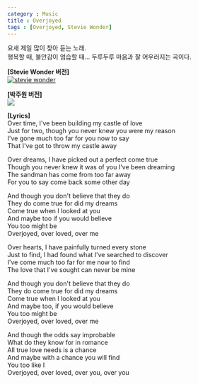 ```yaml
---
category : Music
title : Overjoyed
tags : [Overjoyed, Stevie Wonder]
---
```


요새 제일 많이 찾아 듣는 노래.  
행복할 때, 불안감이 엄습할 때... 두루두루 마음과 잘 어우러지는 곡이다.  

**[Stevie Wonder 버전]**  
[![stevie wonder](http://img.youtube.com/vi/_a1LogyX9Uw/0.jpg)](http://www.youtube.com/watch?v=_a1LogyX9Uw "overjoyed")

**[박주원 버전]**  
[![](http://img.youtube.com/vi/mQBTxGj4ptc/0.jpg)](http://www.youtube.com/watch?v=mQBTxGj4ptc "overjoyed")

**[Lyrics]**  
Over time, I've been building my castle of love  
Just for two, though you never knew you were my reason  
I've gone much too far for you now to say  
That I've got to throw my castle away

Over dreams, I have picked out a perfect come true  
Though you never knew it was of you I've been dreaming  
The sandman has come from too far away  
For you to say come back some other day  

And though you don't believe that they do  
They do come true for did my dreams  
Come true when I looked at you  
And maybe too if you would believe  
You too might be  
Overjoyed, over loved, over me  

Over hearts, I have painfully turned every stone  
Just to find, I had found what I've searched to discover  
I've come much too far for me now to find  
The love that I've sought can never be mine  

And though you don't believe that they do  
They do come true for did my dreams  
Come true when I looked at you  
And maybe too, if you would believe  
You too might be  
Overjoyed, over loved, over me  

And though the odds say improbable  
What do they know for in romance  
All true love needs is a chance  
And maybe with a chance you will find  
You too like I  
Overjoyed, over loved, over you, over you